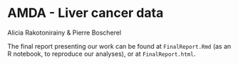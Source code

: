 # AMDA - Liver cancer data

Alicia Rakotonirainy & Pierre Boscherel

The final report presenting our work can be found at `FinalReport.Rmd` (as an R notebook, to reproduce our analyses), or at `FinalReport.html`. 
